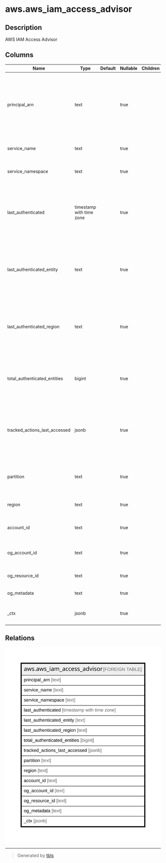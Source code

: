 # aws.aws_iam_access_advisor

## Description

AWS IAM Access Advisor

## Columns

| Name | Type | Default | Nullable | Children | Parents | Comment |
| ---- | ---- | ------- | -------- | -------- | ------- | ------- |
| principal_arn | text |  | true |  |  | The ARN of the IAM resource (user, group, role, or managed policy) used to generate information about when the resource was last used in an attempt to access an AWS service. |
| service_name | text |  | true |  |  | The name of the service in which access was attempted. |
| service_namespace | text |  | true |  |  | The namespace of the service in which access was attempted. |
| last_authenticated | timestamp with time zone |  | true |  |  | The date and time when an authenticated entity most recently attempted to access the service. AWS does not report unauthenticated requests. |
| last_authenticated_entity | text |  | true |  |  | The ARN of the authenticated entity (user or role) that last attempted to access the service. AWS does not report unauthenticated requests. |
| last_authenticated_region | text |  | true |  |  | The Region from which the authenticated entity (user or role) last attempted to access the service. AWS does not report unauthenticated requests. |
| total_authenticated_entities | bigint |  | true |  |  | The total number of authenticated principals (root user, IAM users, or IAM roles) that have attempted to access the service. |
| tracked_actions_last_accessed | jsonb |  | true |  |  | An array of objects that contains details about the most recent attempt to access a tracked action within the service.  Currently, only S3 supports action level tracking. |
| partition | text |  | true |  |  | The AWS partition in which the resource is located (aws, aws-cn, or aws-us-gov). |
| region | text |  | true |  |  | The AWS Region in which the resource is located. |
| account_id | text |  | true |  |  | The AWS Account ID in which the resource is located. |
| og_account_id | text |  | true |  |  | The Platform Account ID in which the resource is located. |
| og_resource_id | text |  | true |  |  | The unique ID of the resource in opengovernance. |
| og_metadata | text |  | true |  |  | Platform Metadata of the AWS resource. |
| _ctx | jsonb |  | true |  |  | Steampipe context in JSON form, e.g. connection_name. |

## Relations

![er](aws.aws_iam_access_advisor.svg)

---

> Generated by [tbls](https://github.com/k1LoW/tbls)
